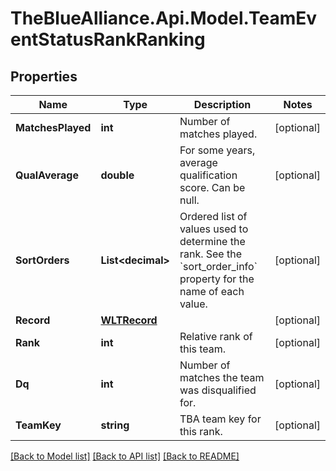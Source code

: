 # TheBlueAlliance.Api.Model.TeamEventStatusRankRanking

## Properties

Name | Type | Description | Notes
------------ | ------------- | ------------- | -------------
**MatchesPlayed** | **int** | Number of matches played. | [optional] 
**QualAverage** | **double** | For some years, average qualification score. Can be null. | [optional] 
**SortOrders** | **List&lt;decimal&gt;** | Ordered list of values used to determine the rank. See the &#x60;sort_order_info&#x60; property for the name of each value. | [optional] 
**Record** | [**WLTRecord**](WLTRecord.md) |  | [optional] 
**Rank** | **int** | Relative rank of this team. | [optional] 
**Dq** | **int** | Number of matches the team was disqualified for. | [optional] 
**TeamKey** | **string** | TBA team key for this rank. | [optional] 

[[Back to Model list]](../README.md#documentation-for-models) [[Back to API list]](../README.md#documentation-for-api-endpoints) [[Back to README]](../README.md)

